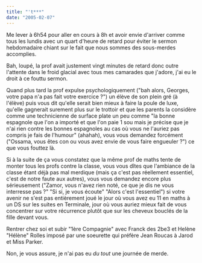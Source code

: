 ```yaml
---
title: "'t***"
date: "2005-02-07"
---
```


Me lever à 6h54 pour aller en cours à 8h et avoir envie d'arriver comme tous les lundis avec un quart d'heure de retard pour éviter le sermon hebdomadaire chiant sur le fait que nous sommes des sous-merdes accomplies.

Bah, loupé, la prof avait justement vingt minutes de retard donc outre l'attente dans le froid glacial avec tous mes camarades que j'adore, j'ai eu le droit à ce fouttu sermon.

Quand plus tard la prof expulse psychologiquement ("bah alors, Georges, votre papa n'a pas fait votre exercice ?") un élève de son plein gré (à l'élève) puis vous dit qu'elle serait bien mieux à faire la poule de luxe, qu'elle gagnerait surement plus sur le trottoir et que les parents la considère comme une technicienne de surface plate un peu comme "la bonne espagnole que l'on a importé et que l'on paie 1 sou mais je précise que je n'ai rien contre les bonnes espagnoles au cas où vous ne l'auriez pas compris je fais de l'humour" (ahahah), vous vous demandez forcément ("Ossama, vous êtes con ou vous avez envie de vous faire engueuler ?") ce que vous fouttez là.

Si à la suite de ça vous constatez que la même prof de maths tente de monter tous les profs contre la classe, vous vous dîtes que l'ambiance de la classe étant déjà pas mal merdique (mais ça c'est pas réellement essentiel, c'est de notre faute aux autres), vous vous demandez encore plus sérieusement ("Zamor, vous n'avez rien noté, ce que je dis ne vous interresse pas ?" "Si si, je vous écoute" "Alors c'est l'essentiel") si votre avenir ne s'est pas entièrement joué le jour où vous avez eu 11 en maths à un DS sur les suites en Terminale, jour où vous auriez mieux fait de vous concentrer sur votre récurrence plutôt que sur les cheveux bouclés de la fille devant vous.

Rentrer chez soi et subir "1ère Compagnie" avec Franck des 2be3 et Helène "Hélène" Rolles imposé par une soeurette qui préfère Jean Roucas à Jarod et Miss Parker.

Non, je vous assure, je n'ai pas eu _du tout_ une journée de merde.
